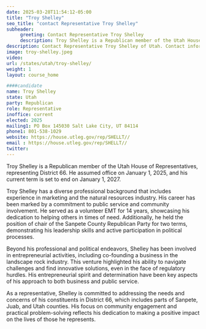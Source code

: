 ```yaml
---
date: 2025-03-28T11:54:12-05:00
title: "Troy Shelley"
seo_title: "contact Representative Troy Shelley"
subheader:
     greeting: Contact Representative Troy Shelley
     description: Troy Shelley is a Republican member of the Utah House of Representatives, representing District 66. He assumed office on January 1, 2025, and his current term is set to end on January 1, 2027.
description: Contact Representative Troy Shelley of Utah. Contact information for Troy Shelley includes email address, phone number, and mailing address.
image: troy-shelley.jpeg
video:
url: /states/utah/troy-shelley/
weight: 1
layout: course_home

####candidate
name: Troy Shelley
state: Utah
party: Republican
role: Representative
inoffice: current
elected: 2025
mailing1: PO Box 145030 Salt Lake City, UT 84114
phone1: 801-538-1029
website: https://house.utleg.gov/rep/SHELLT//
email : https://house.utleg.gov/rep/SHELLT//
twitter: 
---
```

Troy Shelley is a Republican member of the Utah House of Representatives, representing District 66. He assumed office on January 1, 2025, and his current term is set to end on January 1, 2027.

Troy Shelley has a diverse professional background that includes experience in marketing and the natural resources industry. His career has been marked by a commitment to public service and community involvement. He served as a volunteer EMT for 14 years, showcasing his dedication to helping others in times of need. Additionally, he held the position of chair of the Sanpete County Republican Party for two terms, demonstrating his leadership skills and active participation in political processes.

Beyond his professional and political endeavors, Shelley has been involved in entrepreneurial activities, including co-founding a business in the landscape rock industry. This venture highlighted his ability to navigate challenges and find innovative solutions, even in the face of regulatory hurdles. His entrepreneurial spirit and determination have been key aspects of his approach to both business and public service.

As a representative, Shelley is committed to addressing the needs and concerns of his constituents in District 66, which includes parts of Sanpete, Juab, and Utah counties. His focus on community engagement and practical problem-solving reflects his dedication to making a positive impact on the lives of those he represents.

